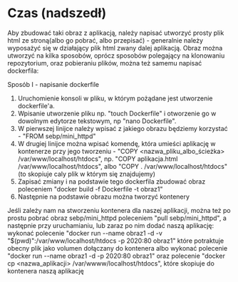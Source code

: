 # Czas (nadszedł)

Aby zbudować taki obraz z aplikacją, należy napisać utworzyć prosty plik html ze stroną(albo go pobrać, albo przepisać) - generalnie należy wyposażyć się w działający plik html zwany dalej aplikacją.
 Obraz można utworzyć na kilka sposobów, oprócz sposobów polegający na klonowaniu repozytorium, oraz pobieraniu plików, można też samemu napisać dockerfila:
 
 Sposób I - napisanie dockerfile
 1. Uruchomienie konsoli w pliku, w którym pożądane jest utworzenie dockerfile'a.
 2. Wpisanie utworzenie pliku np. "touch Dockerfile" i otworzenie go w dowolnym edytorze tekstowym, np "nano Dockerfile".
 3. W pierwszej linijce należy wpisać z jakiego obrazu będziemy korzystać - "FROM sebp/mini_httpd"
 4. W drugiej linijce można wpisać komendę, która umieści aplikację w kontenerze przy jego tworzeniu - "COPY <nazwa_pliku_albo_ścieżka> /var/www/localhost/htdocs",
np. "COPY aplikacja.html /var/www/localhost/htdocs", albo "COPY . /var/www/localhost/htdocs"(to skopiuje caly plik w którym się znajdujemy)
 5. Zapisać zmiany i na podstawie tego dockerfila zbudować obraz poleceniem "docker build -f Dockerfile -t obraz1"
 6. Następnie na podstawie obrazu można tworzyć kontenery
 
 Jeśli zależy nam na stworzeniu kontenera dla naszej aplikacji, można też po prostu pobrać obraz sebp/mini_httpd poleceniem "pull sebp/mini_httpd", a następnie przy uruchamianiu, lub zaraz po nim dodać naszą aplikację:
 wykonać polecenie "docker run --name obraz1 -d -v "$(pwd)":/var/www/localhost/htdocs -p 2020:80 obraz1" które potraktuje obecny plik jako volumen dołączany do kontenera
 albo
 wykonać polecenie "docker run --name obraz1 -d -p 2020:80 obraz1" oraz polecenie "docker cp <nazwa_aplikacji> /var/wwww/localhost/htdocs", które skopiuje do kontenera naszą aplikację
